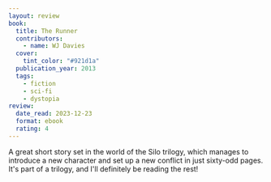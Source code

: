 ```yaml
---
layout: review
book:
  title: The Runner
  contributors:
    - name: WJ Davies
  cover:
    tint_color: "#921d1a"
  publication_year: 2013
  tags:
    - fiction
    - sci-fi
    - dystopia
review:
  date_read: 2023-12-23
  format: ebook
  rating: 4
---
```


A great short story set in the world of the Silo trilogy, which manages to introduce a new character and set up a new conflict in just sixty-odd pages.
It's part of a trilogy, and I'll definitely be reading the rest!
